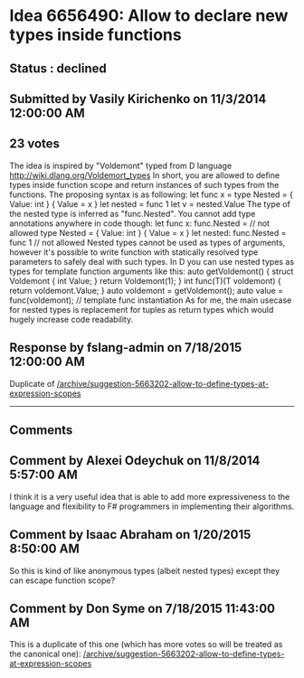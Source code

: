 # Idea 6656490: Allow to declare new types inside functions #

## Status : declined

## Submitted by Vasily Kirichenko on 11/3/2014 12:00:00 AM

## 23 votes

The idea is inspired by "Voldemont" typed from D language http://wiki.dlang.org/Voldemort_types
In short, you are allowed to define types inside function scope and return instances of such types from the functions. The proposing syntax is as following:
let func x =
type Nested = { Value: int }
{ Value = x }
let nested = func 1
let v = nested.Value
The type of the nested type is inferred as "func.Nested". You cannot add type annotations anywhere in code though:
let func x: func.Nested = // not allowed
type Nested = { Value: int }
{ Value = x }
let nested: func.Nested = func 1 // not allowed
Nested types cannot be used as types of arguments, however it's possible to write function with statically resolved type parameters to safely deal with such types.
In D you can use nested types as types for template function arguments like this:
auto getVoldemont() {
struct Voldemont {
int Value;
}
return Voldemont(1);
}
int func(T)(T voldemont) {
return voldemont.Value;
}
auto voldemont = getVoldemont();
auto value = func(voldemont); // template func instantiation
As for me, the main usecase for nested types is replacement for tuples as return types which would hugely increase code readability.



## Response by fslang-admin on 7/18/2015 12:00:00 AM

Duplicate of [/archive/suggestion-5663202-allow-to-define-types-at-expression-scopes](/archive/suggestion-5663202-allow-to-define-types-at-expression-scopes.md)

------------------------
## Comments


## Comment by Alexei Odeychuk on 11/8/2014 5:57:00 AM
I think it is a very useful idea that is able to add more expressiveness to the language and flexibility to F# programmers in implementing their algorithms.


## Comment by Isaac Abraham on 1/20/2015 8:50:00 AM
So this is kind of like anonymous types (albeit nested types) except they can escape function scope?


## Comment by Don Syme on 7/18/2015 11:43:00 AM
This is a duplicate of this one (which has more votes so will be treated as the canonical one): [/archive/suggestion-5663202-allow-to-define-types-at-expression-scopes](/archive/suggestion-5663202-allow-to-define-types-at-expression-scopes.md)

